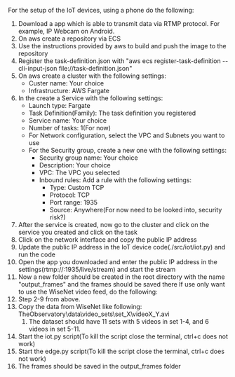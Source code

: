 For the setup of the IoT devices, using a phone do the following:
1. Download a app which is able to transmit data via RTMP protocol. For example, IP Webcam on Android.
2. On aws create a repository via ECS
3. Use the instructions provided by aws to build and push the image to the repository
4. Register the task-definition.json with "aws ecs register-task-definition --cli-input-json file://task-definition.json"   
5. On aws create a cluster with the following settings:
    - Custer name: Your choice 
    - Infrastructure: AWS Fargate
6. In the create a Service with the following settings:
   - Launch type: Fargate
   - Task Definition(Family): The task definition you registered
   - Service name: Your choice
   - Number of tasks: 1(For now)
   - For Network configuration, select the VPC and Subnets you want to use
   - For the Security group, create a new one with the following settings:
        - Security group name: Your choice
        - Description: Your choice
        - VPC: The VPC you selected
        - Inbound rules: Add a rule with the following settings:
            - Type: Custom TCP
            - Protocol: TCP
            - Port range: 1935
            - Source: Anywhere(For now need to be looked into, security risk?)
7. After the service is created, now go to the cluster and click on the service you created and click on the task
8. Click on the network interface and copy the public IP address
9.  Update the public IP address in the IoT device code(./src/iot/iot.py) and run the code
10. Open the app you downloaded and enter the public IP address in the settings(rtmp://<public-url>:1935/live/stream) and start the stream
11. Now a new folder should be created in the root directory with the name "output_frames" and the frames should be saved there
If use only want to use the WiseNet video feed, do the following:
1. Step 2-9 from above.
2. Copy the data from WiseNet like following: TheObservatory\data\video_sets\set_X\videoX_Y.avi
   1. The dataset should have 11 sets with 5 videos in set 1-4, and 6 videos in set 5-11.
3. Start the iot.py script(To kill the script close the terminal, ctrl+c does not work)
4. Start the edge.py script(To kill the script close the terminal, ctrl+c does not work)
5. The frames should be saved in the output_frames folder 